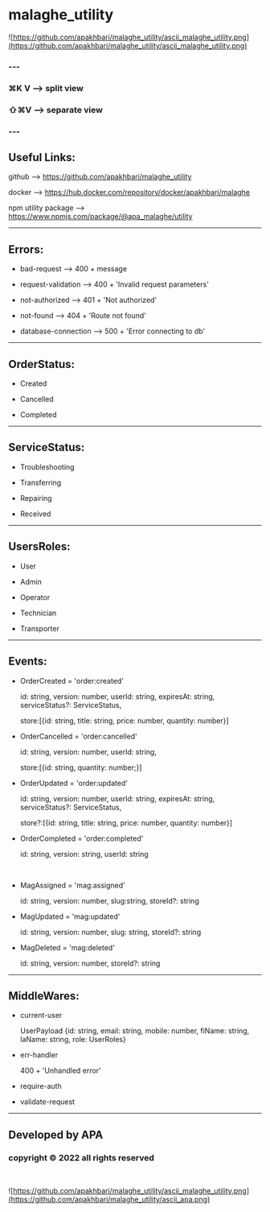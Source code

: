# malaghe_utility

![https://github.com/apakhbari/malaghe_utility/ascii_malaghe_utility.png](https://github.com/apakhbari/malaghe_utility/ascii_malaghe_utility.png)

### ---

### ⌘K V --> split view

### ⇧⌘V --> separate view

### ---

## Useful Links:

github --> https://github.com/apakhbari/malaghe_utility

docker --> https://hub.docker.com/repository/docker/apakhbari/malaghe

npm utility package --> https://www.npmjs.com/package/@apa_malaghe/utility

---

## Errors:

- bad-request --> 400 + message

- request-validation --> 400 + 'Invalid request parameters'

- not-authorized --> 401 + 'Not authorized'

- not-found --> 404 + 'Route not found'

- database-connection --> 500 + 'Error connecting to db'

---

## OrderStatus:

- Created

- Cancelled

- Completed

---

## ServiceStatus:

- Troubleshooting

- Transferring

- Repairing

- Received

---

## UsersRoles:

- User

- Admin

- Operator

- Technician

- Transporter

---

## Events:

- OrderCreated = 'order:created'

  id: string, version: number, userId: string, expiresAt: string, serviceStatus?: ServiceStatus,

  store:[{id: string, title: string, price: number, quantity: number}]

- OrderCancelled = 'order:cancelled'

  id: string, version: number, userId: string,

  store:[{id: string, quantity: number;}]

- OrderUpdated = 'order:updated'

  id: string, version: number, userId: string, expiresAt: string, serviceStatus?: ServiceStatus,

  store?:[{id: string, title: string, price: number, quantity: number}]

- OrderCompleted = 'order:completed'

  id: string, version: string, userId: string

<br>

- MagAssigned = 'mag:assigned'

  id: string, version: number, slug:string, storeId?: string

- MagUpdated = 'mag:updated'

  id: string, version: number, slug: string, storeId?: string

- MagDeleted = 'mag:deleted'

  id: string, version: number, storeId?: string

---

## MiddleWares:

- current-user

  UserPayload {id: string, email: string, mobile: number, fiName: string, laName: string, role: UserRoles}

- err-handler

  400 + 'Unhandled error'

- require-auth

- validate-request

---

## Developed by APA

### copyright © 2022 all rights reserved

<br>

![https://github.com/apakhbari/malaghe_utility/ascii_malaghe_utility.png](https://github.com/apakhbari/malaghe_utility/ascii_apa.png)

